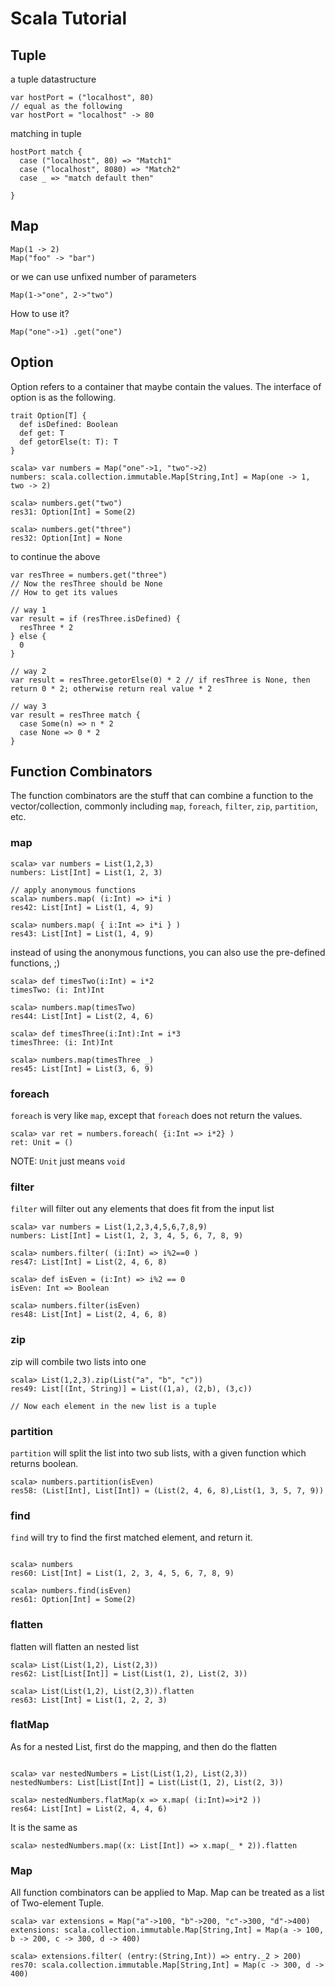 # Scala Tutorial

## Tuple
a tuple datastructure
```
var hostPort = ("localhost", 80)
// equal as the following
var hostPort = "localhost" -> 80
```

matching in tuple
```
hostPort match {
  case ("localhost", 80) => "Match1"
  case ("localhost", 8080) => "Match2"
  case _ => "match default then"
  
}
```

## Map
```
Map(1 -> 2)
Map("foo" -> "bar")
```
or we can use unfixed number of parameters
```
Map(1->"one", 2->"two")
```

How to use it?
```
Map("one"->1) .get("one")
```
## Option
Option refers to a container that maybe contain the values.
The interface of option is as the following.
```
trait Option[T] {
  def isDefined: Boolean
  def get: T
  def getorElse(t: T): T
}
```

```
scala> var numbers = Map("one"->1, "two"->2)
numbers: scala.collection.immutable.Map[String,Int] = Map(one -> 1, two -> 2)

scala> numbers.get("two")
res31: Option[Int] = Some(2)

scala> numbers.get("three")
res32: Option[Int] = None
```

to continue the above

```
var resThree = numbers.get("three")
// Now the resThree should be None
// How to get its values

// way 1
var result = if (resThree.isDefined) {
  resThree * 2
} else {
  0
}

// way 2
var result = resThree.getorElse(0) * 2 // if resThree is None, then return 0 * 2; otherwise return real value * 2

// way 3
var result = resThree match {
  case Some(n) => n * 2
  case None => 0 * 2
}
```

## Function Combinators
The function combinators are the stuff that can combine a function to the vector/collection, commonly including `map`, `foreach`, `filter`, `zip`, `partition`, etc.

### map
```
scala> var numbers = List(1,2,3)
numbers: List[Int] = List(1, 2, 3)

// apply anonymous functions
scala> numbers.map( (i:Int) => i*i )
res42: List[Int] = List(1, 4, 9)

scala> numbers.map( { i:Int => i*i } )
res43: List[Int] = List(1, 4, 9)

```

instead of using the anonymous functions, you can also use the pre-defined functions, ;)
```
scala> def timesTwo(i:Int) = i*2
timesTwo: (i: Int)Int

scala> numbers.map(timesTwo)
res44: List[Int] = List(2, 4, 6)

scala> def timesThree(i:Int):Int = i*3
timesThree: (i: Int)Int

scala> numbers.map(timesThree _)
res45: List[Int] = List(3, 6, 9)
```

### foreach
`foreach` is very like `map`, except that `foreach` does not return the values.

```
scala> var ret = numbers.foreach( {i:Int => i*2} )
ret: Unit = ()
```
NOTE: `Unit` just means `void`

### filter
`filter` will filter out any elements that does fit from the input list

```
scala> var numbers = List(1,2,3,4,5,6,7,8,9)
numbers: List[Int] = List(1, 2, 3, 4, 5, 6, 7, 8, 9)

scala> numbers.filter( (i:Int) => i%2==0 )
res47: List[Int] = List(2, 4, 6, 8)

scala> def isEven = (i:Int) => i%2 == 0
isEven: Int => Boolean

scala> numbers.filter(isEven)
res48: List[Int] = List(2, 4, 6, 8)
```

### zip
zip will combile two lists into one
```
scala> List(1,2,3).zip(List("a", "b", "c"))
res49: List[(Int, String)] = List((1,a), (2,b), (3,c))

// Now each element in the new list is a tuple
```

### partition
`partition` will split the list into two sub lists, with a given function which returns boolean.
```
scala> numbers.partition(isEven)
res58: (List[Int], List[Int]) = (List(2, 4, 6, 8),List(1, 3, 5, 7, 9))
```

### find
`find` will try to find the first matched element, and return it.
```

scala> numbers
res60: List[Int] = List(1, 2, 3, 4, 5, 6, 7, 8, 9)

scala> numbers.find(isEven)
res61: Option[Int] = Some(2)
```

### flatten
flatten will flatten an nested list
```
scala> List(List(1,2), List(2,3))
res62: List[List[Int]] = List(List(1, 2), List(2, 3))

scala> List(List(1,2), List(2,3)).flatten
res63: List[Int] = List(1, 2, 2, 3)
```

### flatMap
As for a nested List, first do the mapping, and then do the flatten
```

scala> var nestedNumbers = List(List(1,2), List(2,3))
nestedNumbers: List[List[Int]] = List(List(1, 2), List(2, 3))

scala> nestedNumbers.flatMap(x => x.map( (i:Int)=>i*2 ))
res64: List[Int] = List(2, 4, 4, 6)
```
It is the same as
```
scala> nestedNumbers.map((x: List[Int]) => x.map(_ * 2)).flatten
```

### Map
All function combinators can be applied to Map. Map can be treated as a list of Two-element Tuple.
```
scala> var extensions = Map("a"->100, "b"->200, "c"->300, "d"->400)
extensions: scala.collection.immutable.Map[String,Int] = Map(a -> 100, b -> 200, c -> 300, d -> 400)

scala> extensions.filter( (entry:(String,Int)) => entry._2 > 200)
res70: scala.collection.immutable.Map[String,Int] = Map(c -> 300, d -> 400)
```
